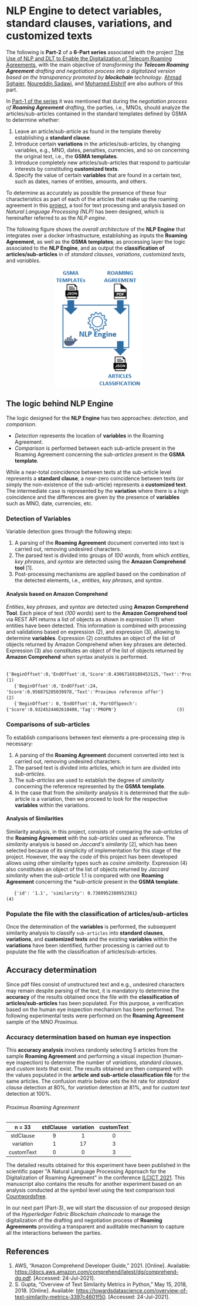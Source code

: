 # NLP Engine to detect variables, standard clauses, variations, and customized texts

The following is **Part-2** of a **6-Part series** associated with the project [The Use of NLP and DLT to Enable the Digitalization of Telecom Roaming Agreements]( https://wiki.hyperledger.org/display/INTERN/Project+Plan%3A+The+Use+of+NLP+and+DLT+to+Enable+the+Digitalization+of+Telecom+Roaming+Agreements), with the main objective of *transforming the **Telecom Roaming Agreement** drafting and negotiation process into a digitalized version based on the transparency promoted by **blockchain** technology*. [Ahmad Sghaier](https://medium.com/@asghaier76), [Noureddin Sadawi](https://medium.com/@noureddin.sadawi), and [Mohamed Elshrif](https://medium.com/@melshrif) are also authors of this part.

In [Part-1 of the series](https://github.com/sfl0r3nz05/Medium/tree/main/Blockchain-based%20digitization%20of%20the%20roaming%20agreement%20drafting%20process) it was mentioned that during the *negotiation process of **Roaming Agreement** drafting*, the parties, i.e., MNOs, should analyze the articles/sub-articles contained in the standard templates defined by GSMA to determine whether:

1. Leave an article/sub-article as found in the template thereby establishing a **standard clause**.
2. Introduce certain **variations** in the articles/sub-articles, by changing variables, e.g., MNO, dates, penalties, currencies, and so on concerning the original text, i.e., the **GSMA templates**.
3. Introduce completely new articles/sub-articles that respond to particular interests by constituting **customized texts**.
4. Specify the value of certain **variables** that are found in a certain text, such as dates, names of entities, amounts, and others.

To determine as accurately as possible the presence of these four characteristics as part of each of the articles that make up the roaming agreement in this [project]( https://wiki.hyperledger.org/display/INTERN/Project+Plan%3A+The+Use+of+NLP+and+DLT+to+Enable+the+Digitalization+of+Telecom+Roaming+Agreements), a tool for text processing and analysis based on *Natural Language Processing (NLP)* has been designed, which is hereinafter referred to as the *NLP engine*.

The following figure shows the *overall architecture* of the **NLP Engine** that integrates over a docker infrastructure, establishing as inputs the **Roaming Agreement**, as well as the **GSMA templates**; as processing layer the logic associated to the **NLP Engine**, and as output the **classification of articles/sub-articles** in of *standard clauses*, *variations*, *customized texts*, and *variables*.
<p align="center">
   <img width="239" height="322" src="https://github.com/sfl0r3nz05/Medium/blob/main/NLP%20Engine%20to%20detect%20variables%2C%20standard%20clauses%2C%20variations%20and%20customized%20texts/images/NLP_Engine.png">
<p>

## The logic behind NLP Engine

The logic designed for the **NLP Engine** has two approaches: *detection*, and *comparison*. 
- *Detection* represents the location of **variables** in the Roaming Agreement. 
- *Comparison* is performed between each sub-article present in the Roaming Agreement concerning the *sub-articles* present in the **GSMA template**.

While a near-total coincidence between texts at the sub-article level represents a **standard clause**, a near-zero coincidence between texts (or simply the non-existence of the sub-article) represents a **customized text**. The intermediate case is represented by the **variation** where there is a high coincidence and the differences are given by the presence of **variables** such as MNO, date, currencies, etc.

### Detection of Variables
Variable detection goes through the following steps:
1. A parsing of the **Roaming Agreement** document converted into text is carried out, removing undesired characters. 
2. The parsed text is divided into groups of *100 words*, from which *entities*, *key phrases*, and *syntax* are detected using the **Amazon Comprehend tool** [1].
3. Post-processing mechanisms are applied based on the combination of the detected elements, i.e., *entities*, *key phrases*, and *syntax*.

#### Analysis based on Amazon Comprehend
*Entities*, *key phrases*, and *syntax* are detected using **Amazon Comprehend Tool**. Each piece of text (*100 words*) sent to the **Amazon Comprehend tool** via REST API returns a list of objects as shown in expression (1) when entities have been detected. This information is combined with processing and validations based on expression (2), and expression (3), allowing to determine **variables**. Expression (2) constitutes an object of the list of objects returned by Amazon Comprehend when key phrases are detected. Expression (3) also constitutes an object of the list of objects returned by **Amazon Comprehend** when syntax analysis is performed.

 ````
    {'BeginOffset':0,'EndOffset':8,'Score':0.43067169189453125,'Text':'Proximus','Type':'ORGANIZATION'}				(1)
    {'BeginOffset':0,'EndOffset':24, 'Score':0.956875205039978,'Text':'Proximus reference offer'}    				(2)
    {'BeginOffset': 0,'EndOffset':8,'PartOfSpeech':{'Score':0.9324524402618408,'Tag':'PROPN'}    			        (3)
 ````

### Comparisons of sub-articles
To establish comparisons between text elements a pre-processing step is necessary:
1. A parsing of the **Roaming Agreement** document converted into text is carried out, removing undesired characters.
2. The parsed text is divided into articles, which in turn are divided into *sub-articles*.
3. The *sub-articles* are used to establish the degree of *similarity* concerning the reference represented by the **GSMA template**.
4. In the case that from the *similarity* analysis it is determined that the sub-article is a variation, then we proceed to look for the respective **variables** within the variations.

#### Analysis of Similarities
Similarity analysis, in this project, consists of comparing the *sub-articles* of the **Roaming Agreement** with the *sub-articles* used as reference. The *similarity* analysis is based on *Jaccard's similarity* [2], which has been selected because of its simplicity of implementation for this stage of the project. However, the way the code of this project has been developed allows using other similarity types such as *cosine similarity*. Expression (4) also constitutes an object of the list of objects returned by *Jaccard similarity* when the *sub-article* 1.1 is compared with one **Roaming Agreement** concerning the **sub-article* present in the **GSMA template**.
 
 ````
    {'id': '1.1', 'similarity': 0.7380952380952381}    				                                                (4)
 ````
 
 ### Populate the file with the classification of articles/sub-articles
 Once the determination of the **variables** is performed, the subsequent similarity analysis to classify `sub-articles` into **standard clauses**, **variations**, and **customized texts** and the existing **variables** within the **variations** have been identified, further processing is carried out to populate the file with the classification of articles/sub-articles.

## Accuracy determination
Since pdf files consist of unstructured text and e.g., undesired characters may remain despite parsing of the text, it is mandatory to determine the **accuracy** of the results obtained once the file with the **classification of articles/sub-articles** has been populated. For this purpose, a verification based on the human eye inspection mechanism has been performed. The following experimental tests were performed on the **Roaming Agreement** sample of the MNO *Proximus*. 

### Accuracy determination based on human eye inspection
This **accuracy analysis** involves randomly selecting 5 articles from the sample **Roaming Agreement** and performing a visual inspection (human-eye inspection) to determine the number of *variations*, *standard clauses*, and *custom texts* that exist. The results obtained are then compared with the values populated in the  **article and sub-article classification file** for the same articles. The confusion matrix below sets the hit rate for *standard clause* detection at 80%, for *variation* detection at 81%, and for *custom text* detection at 100%.

###### Proximus Roaming Agreement
|n = 33           |stdClause|variation|customText| 
|:---------------:|:-------:|:-------:|:--------:| 
|stdClause        |9        |1        |0         |
|variation        |1        |17       |3         | 
|customText       |0        |0        |3         |

The detailed results obtained for this experiment have been published in the scientific paper "A Natural Language Processing Approach for the
Digitalization of Roaming Agreement" in the conference [ILCICT 2021](https://ilcict.lit.ly/en/). This manuscript also contains the results for another experiment based on an analysis conducted at the symbol level using the text comparison tool [Countwordsfree](https://countwordsfree.com/comparetexts).

In our next part (Part-3), we will start the discussion of our proposed design of the *Hyperledger Fabric Blockchain chaincode* to manage the digitalization of the drafting and negotiation process of **Roaming Agreements** providing a transparent and auditable mechanism to capture all the interactions between the parties.

## References
1. AWS, “Amazon Comprehend Developer Guide,” 2021. [Online]. Available: https://docs.aws.amazon.com/comprehend/latest/dg/comprehend-dg.pdf. [Accessed: 24-Jul-2021].
2. S. Gupta, “Overview of Text Similarity Metrics in Python,” May 15, 2018, 2018. [Online]. Available: https://towardsdatascience.com/overview-of-text-similarity-metrics-3397c4601f50. [Accessed: 24-Jul-2021].

